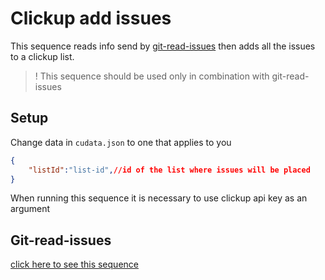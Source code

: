 # Clickup add issues

This sequence reads info send by [git-read-issues]() then adds all the issues to a clickup list.

> ! This sequence should be used only in combination with git-read-issues

## Setup

Change data in `cudata.json` to one that applies to you

```json
{
    "listId":"list-id",//id of the list where issues will be placed
}
```

When running this sequence it is necessary to use clickup api key as an argument

## Git-read-issues

[click here to see this sequence](https://github.com/scramjetorg/reference-apps/tree/main/js/git-read-issues)
